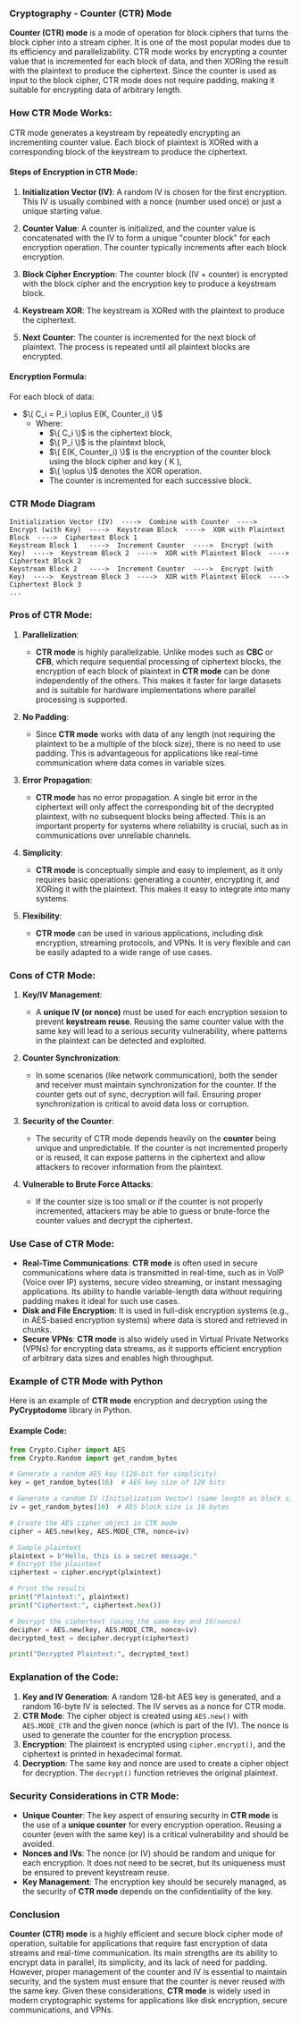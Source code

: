 ### **Cryptography - Counter (CTR) Mode**

**Counter (CTR) mode** is a mode of operation for block ciphers that turns the block cipher into a stream cipher. It is one of the most popular modes due to its efficiency and parallelizability. CTR mode works by encrypting a counter value that is incremented for each block of data, and then XORing the result with the plaintext to produce the ciphertext. Since the counter is used as input to the block cipher, CTR mode does not require padding, making it suitable for encrypting data of arbitrary length.

### **How CTR Mode Works:**

CTR mode generates a keystream by repeatedly encrypting an incrementing counter value. Each block of plaintext is XORed with a corresponding block of the keystream to produce the ciphertext.

#### **Steps of Encryption in CTR Mode:**

1. **Initialization Vector (IV)**: A random IV is chosen for the first encryption. This IV is usually combined with a nonce (number used once) or just a unique starting value.
   
2. **Counter Value**: A counter is initialized, and the counter value is concatenated with the IV to form a unique "counter block" for each encryption operation. The counter typically increments after each block encryption.

3. **Block Cipher Encryption**: The counter block (IV + counter) is encrypted with the block cipher and the encryption key to produce a keystream block.

4. **Keystream XOR**: The keystream is XORed with the plaintext to produce the ciphertext.

5. **Next Counter**: The counter is incremented for the next block of plaintext. The process is repeated until all plaintext blocks are encrypted.

#### **Encryption Formula**:
For each block of data:
- $\( C_i = P_i \oplus E(K, Counter_i) \)$
  - Where:
    - $\( C_i \)$ is the ciphertext block,
    - $\( P_i \)$ is the plaintext block,
    - $\( E(K, Counter_i) \)$ is the encryption of the counter block using the block cipher and key \( K \),
    - $\( \oplus \)$ denotes the XOR operation.
    - The counter is incremented for each successive block.

### **CTR Mode Diagram**

```
Initialization Vector (IV)  ---->  Combine with Counter  ---->  Encrypt (with Key)  ---->  Keystream Block  ---->  XOR with Plaintext Block  ---->  Ciphertext Block 1
Keystream Block 1   ---->  Increment Counter  ---->  Encrypt (with Key)  ---->  Keystream Block 2  ---->  XOR with Plaintext Block  ---->  Ciphertext Block 2
Keystream Block 2   ---->  Increment Counter  ---->  Encrypt (with Key)  ---->  Keystream Block 3  ---->  XOR with Plaintext Block  ---->  Ciphertext Block 3
...
```

### **Pros of CTR Mode:**

1. **Parallelization**:
   - **CTR mode** is highly parallelizable. Unlike modes such as **CBC** or **CFB**, which require sequential processing of ciphertext blocks, the encryption of each block of plaintext in **CTR mode** can be done independently of the others. This makes it faster for large datasets and is suitable for hardware implementations where parallel processing is supported.

2. **No Padding**:
   - Since **CTR mode** works with data of any length (not requiring the plaintext to be a multiple of the block size), there is no need to use padding. This is advantageous for applications like real-time communication where data comes in variable sizes.

3. **Error Propagation**:
   - **CTR mode** has no error propagation. A single bit error in the ciphertext will only affect the corresponding bit of the decrypted plaintext, with no subsequent blocks being affected. This is an important property for systems where reliability is crucial, such as in communications over unreliable channels.

4. **Simplicity**:
   - **CTR mode** is conceptually simple and easy to implement, as it only requires basic operations: generating a counter, encrypting it, and XORing it with the plaintext. This makes it easy to integrate into many systems.

5. **Flexibility**:
   - **CTR mode** can be used in various applications, including disk encryption, streaming protocols, and VPNs. It is very flexible and can be easily adapted to a wide range of use cases.

### **Cons of CTR Mode:**

1. **Key/IV Management**:
   - A **unique IV (or nonce)** must be used for each encryption session to prevent **keystream reuse**. Reusing the same counter value with the same key will lead to a serious security vulnerability, where patterns in the plaintext can be detected and exploited.
   
2. **Counter Synchronization**:
   - In some scenarios (like network communication), both the sender and receiver must maintain synchronization for the counter. If the counter gets out of sync, decryption will fail. Ensuring proper synchronization is critical to avoid data loss or corruption.

3. **Security of the Counter**:
   - The security of CTR mode depends heavily on the **counter** being unique and unpredictable. If the counter is not incremented properly or is reused, it can expose patterns in the ciphertext and allow attackers to recover information from the plaintext.

4. **Vulnerable to Brute Force Attacks**:
   - If the counter size is too small or if the counter is not properly incremented, attackers may be able to guess or brute-force the counter values and decrypt the ciphertext.

### **Use Case of CTR Mode:**

- **Real-Time Communications**: **CTR mode** is often used in secure communications where data is transmitted in real-time, such as in VoIP (Voice over IP) systems, secure video streaming, or instant messaging applications. Its ability to handle variable-length data without requiring padding makes it ideal for such use cases.
- **Disk and File Encryption**: It is used in full-disk encryption systems (e.g., in AES-based encryption systems) where data is stored and retrieved in chunks.
- **Secure VPNs**: **CTR mode** is also widely used in Virtual Private Networks (VPNs) for encrypting data streams, as it supports efficient encryption of arbitrary data sizes and enables high throughput.

### **Example of CTR Mode with Python**

Here is an example of **CTR mode** encryption and decryption using the **PyCryptodome** library in Python.

#### Example Code:

```python
from Crypto.Cipher import AES
from Crypto.Random import get_random_bytes

# Generate a random AES key (128-bit for simplicity)
key = get_random_bytes(16)  # AES key size of 128 bits

# Generate a random IV (Initialization Vector) (same length as block size)
iv = get_random_bytes(16)  # AES block size is 16 bytes

# Create the AES cipher object in CTR mode
cipher = AES.new(key, AES.MODE_CTR, nonce=iv)

# Sample plaintext
plaintext = b"Hello, this is a secret message."
# Encrypt the plaintext
ciphertext = cipher.encrypt(plaintext)

# Print the results
print("Plaintext:", plaintext)
print("Ciphertext:", ciphertext.hex())

# Decrypt the ciphertext (using the same key and IV/nonce)
decipher = AES.new(key, AES.MODE_CTR, nonce=iv)
decrypted_text = decipher.decrypt(ciphertext)

print("Decrypted Plaintext:", decrypted_text)
```

### **Explanation of the Code:**

1. **Key and IV Generation**: A random 128-bit AES key is generated, and a random 16-byte IV is selected. The IV serves as a nonce for CTR mode.
2. **CTR Mode**: The cipher object is created using `AES.new()` with `AES.MODE_CTR` and the given nonce (which is part of the IV). The nonce is used to generate the counter for the encryption process.
3. **Encryption**: The plaintext is encrypted using `cipher.encrypt()`, and the ciphertext is printed in hexadecimal format.
4. **Decryption**: The same key and nonce are used to create a cipher object for decryption. The `decrypt()` function retrieves the original plaintext.

### **Security Considerations in CTR Mode:**

- **Unique Counter**: The key aspect of ensuring security in **CTR mode** is the use of a **unique counter** for every encryption operation. Reusing a counter (even with the same key) is a critical vulnerability and should be avoided.
- **Nonces and IVs**: The nonce (or IV) should be random and unique for each encryption. It does not need to be secret, but its uniqueness must be ensured to prevent keystream reuse.
- **Key Management**: The encryption key should be securely managed, as the security of **CTR mode** depends on the confidentiality of the key.

### **Conclusion**

**Counter (CTR) mode** is a highly efficient and secure block cipher mode of operation, suitable for applications that require fast encryption of data streams and real-time communication. Its main strengths are its ability to encrypt data in parallel, its simplicity, and its lack of need for padding. However, proper management of the counter and IV is essential to maintain security, and the system must ensure that the counter is never reused with the same key. Given these considerations, **CTR mode** is widely used in modern cryptographic systems for applications like disk encryption, secure communications, and VPNs.
